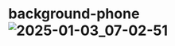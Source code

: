 # background-phone![2025-01-03_07-02-51](https://github.com/user-attachments/assets/f639aa64-9a31-4cb3-a93b-283ac43a5570)
